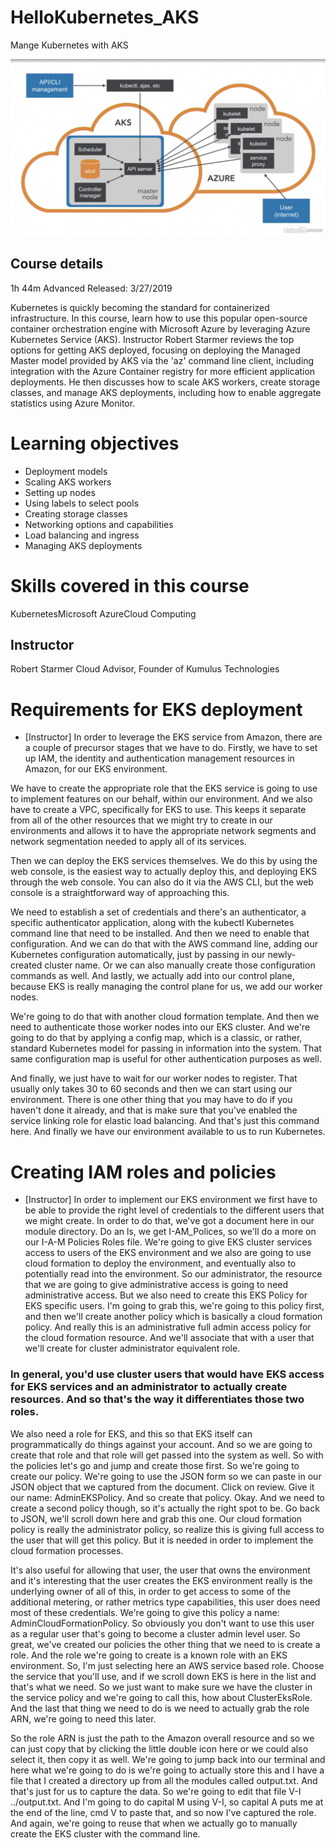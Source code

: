 # HelloKubernetes_AKS
Mange Kubernetes with AKS

![Kube architecture][logo]

[logo]: https://github.com/ramiljoaquin/HelloKubernetes_AKS/blob/master/assets/KubeArchitecture.png "Kubernetes architecture"



## Course details
1h 44m  Advanced  Released: 3/27/2019

Kubernetes is quickly becoming the standard for containerized infrastructure. In this course, learn how to use this popular open-source container orchestration engine with Microsoft Azure by leveraging Azure Kubernetes Service (AKS). Instructor Robert Starmer reviews the top options for getting AKS deployed, focusing on deploying the Managed Master model provided by AKS via the 'az' command line client, including integration with the Azure Container registry for more efficient application deployments. He then discusses how to scale AKS workers, create storage classes, and manage AKS deployments, including how to enable aggregate statistics using Azure Monitor.


# Learning objectives
- Deployment models
- Scaling AKS workers
- Setting up nodes
- Using labels to select pools
- Creating storage classes
- Networking options and capabilities
- Load balancing and ingress
- Managing AKS deployments

# Skills covered in this course

KubernetesMicrosoft AzureCloud Computing


## Instructor

Robert Starmer
Cloud Advisor, Founder of Kumulus Technologies


# Requirements for EKS deployment

- [Instructor] In order to leverage the EKS service from Amazon, there are a couple of precursor stages that we have to do. Firstly, we have to set up IAM, the identity and authentication management resources in Amazon, for our EKS environment. 

We have to create the appropriate role that the EKS service is going to use to implement features on our behalf, within our environment. And we also have to create a VPC, specifically for EKS to use. This keeps it separate from all of the other resources that we might try to create in our environments and allows it to have the appropriate network segments and network segmentation needed to apply all of its services. 

Then we can deploy the EKS services themselves. We do this by using the web console, is the easiest way to actually deploy this, and deploying EKS through the web console. You can also do it via the AWS CLI, but the web console is a straightforward way of approaching this. 

We need to establish a set of credentials and there's an authenticator, a specific authenticator application, along with the kubectl Kubernetes command line that need to be installed. And then we need to enable that configuration. And we can do that with the AWS command line, adding our Kubernetes configuration automatically, just by passing in our newly-created cluster name. Or we can also manually create those configuration commands as well. And lastly, we actually add into our control plane, because EKS is really managing the control plane for us, we add our worker nodes. 

We're going to do that with another cloud formation template. And then we need to authenticate those worker nodes into our EKS cluster. And we're going to do that by applying a config map, which is a classic, or rather, standard Kubernetes model for passing in information into the system. That same configuration map is useful for other authentication purposes as well. 

And finally, we just have to wait for our worker nodes to register. That usually only takes 30 to 60 seconds and then we can start using our environment. There is one other thing that you may have to do if you haven't done it already, and that is make sure that you've enabled the service linking role for elastic load balancing. And that's just this command here. And finally we have our environment available to us to run Kubernetes.



# Creating IAM roles and policies
- [Instructor] In order to implement our EKS environment we first have to be able to provide the right level of credentials to the different users that we might create. In order to do that, we've got a document here in our module directory. Do an ls, we get I-AM_Polices, so we'll do a more on our I-A-M Policies Roles file. We're going to give EKS cluster services access to users of the EKS environment and we also are going to use cloud formation to deploy the environment, and eventually also to potentially read into the environment. So our administrator, the resource that we are going to give administrative access is going to need administrative access. But we also need to create this EKS Policy for EKS specific users. I'm going to grab this, we're going to this policy first, and then we'll create another policy which is basically a cloud formation policy. And really this is an administrative full admin access policy for the cloud formation resource. And we'll associate that with a user that we'll create for cluster administrator equivalent role. 

### In general, you'd use cluster users that would have EKS access for EKS services and an administrator to actually create resources. And so that's the way it differentiates those two roles.

We also need a role for EKS, and this so that EKS itself can programmatically do things against your account. And so we are going to create that role and that role will get passed into the system as well. So with the policies let's go and jump and create those first. So we're going to create our policy. We're going to use the JSON form so we can paste in our JSON object that we captured from the document. Click on review. Give it our name: AdminEKSPolicy. And so create that policy. Okay. And we need to create a second policy though, so it's actually the right spot to be. Go back to JSON, we'll scroll down here and grab this one. Our cloud formation policy is really the administrator policy, so realize this is giving full access to the user that will get this policy. But it is needed in order to implement the cloud formation processes. 


It's also useful for allowing that user, the user that owns the environment and it's interesting that the user creates the EKS environment really is the underlying owner of all of this, in order to get access to some of the additional metering, or rather metrics type capabilities, this user does need most of these credentials. We're going to give this policy a name: AdminCloudFormationPolicy. So obviously you don't want to use this user as a regular user that's going to become a cluster admin level user. So great, we've created our policies the other thing that we need to is create a role. And the role we're going to create is a known role with an EKS environment. So, I'm just selecting here an AWS service based role. Choose the service that you'll use, and if we scroll down EKS is here in the list and that's what we need. So we just want to make sure we have the cluster in the service policy and we're going to call this, how about ClusterEksRole. And the last that thing we need to do is we need to actually grab the role ARN, we're going to need this later. 


So the role ARN is just the path to the Amazon overall resource and so we can just copy that by clicking the little double icon here or we could also select it, then copy it as well. We're going to jump back into our terminal and here what we're going to do is we're going to actually store this and I have a file that I created a directory up from all the modules called output.txt. And that's just for us to capture the data. So we're going to edit that file V-I ../output.txt. And I'm going to do capital M using V-I, so capital A puts me at the end of the line, cmd V to paste that, and so now I've captured the role. And again, we're going to reuse that when we actually go to manually create the EKS cluster with the command line.
